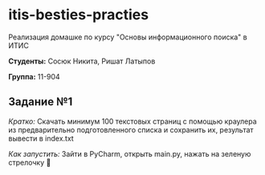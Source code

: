 # itis-besties-practies
Реализация домашке по курсу "Основы информационного поиска" в ИТИС

**Студенты:** Сосюк Никита, Ришат Латыпов

**Группа:** 11-904

## Задание №1

*Кратко:* Скачать минимум 100 текстовых страниц с помощью краулера из  предварительно  подготовленного списка и сохранить их, результат вывести в index.txt

 *Как запустить:* Зайти в PyCharm, открыть main.py, нажать на зеленую стрелочку 🤗


